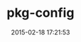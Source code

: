 ---
layout: post
title:  "pkg-config"
repo:   "ruby-gnome2/pkg-config"
date:   2015-02-18 17:21:53
gemurl: https://github.com/ruby-gnome2/pkg-config
---